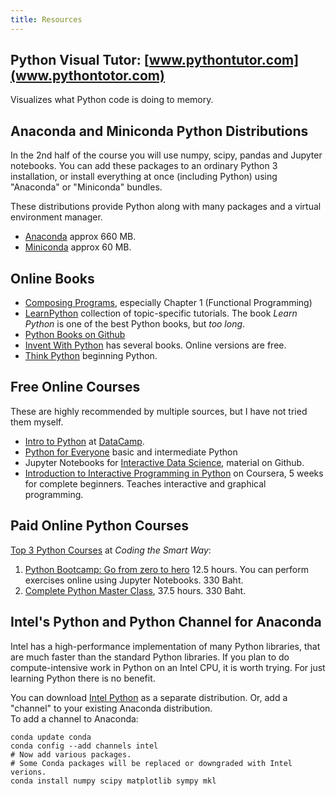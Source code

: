 ```yaml
---
title: Resources
---
```


## Python Visual Tutor: [www.pythontutor.com](www.pythontotor.com)

Visualizes what Python code is doing to memory.

## Anaconda and Miniconda Python Distributions

In the 2nd half of the course you will use numpy, scipy, pandas and Jupyter notebooks. You can add these packages to an ordinary Python 3 installation, or install everything at once (including Python) using "Anaconda" or "Miniconda" bundles.

These distributions provide Python along with many packages and a virtual environment manager.

* [Anaconda](https://www.anaconda.com/download) approx 660 MB.
* [Miniconda](https://conda.io/miniconda.html) approx 60 MB.

## Online Books

- [Composing Programs](http://composingprograms.com/), especially Chapter 1 (Functional Programming)
- [LearnPython](https://www.learnpython.org/) collection of topic-specific tutorials. The book *Learn Python* is one of the best Python books, but *too long*.
- [Python Books on Github](https://github.com/pamoroso/free-python-books)
- [Invent With Python](https://inventwithpython.com) has several books. Online versions are free.
- [Think Python](https://greenteapress.com/thinkpython2/thinkpython2.pdf) beginning Python.

## Free Online Courses

These are highly recommended by multiple sources, but I have not tried them myself.

- [Intro to Python](https://www.datacamp.com/courses/intro-to-python-for-data-science/) at [DataCamp](https://www.datacamp.com).
- [Python for Everyone](https://www.py4e.com/lessons) basic and intermediate Python
- Jupyter Notebooks for [Interactive Data Science](https://github.com/mlund/jupyter-course), material on Github.
- [Introduction to Interactive Programming in Python](https://www.coursera.org/learn/interactive-python-1) on Coursera, 5 weeks for complete beginners. Teaches interactive and graphical programming.

## Paid Online Python Courses

[Top 3 Python Courses](https://medium.com/codingthesmartway-com-blog/top-3-python-online-courses-8091e0dc8a79) at *Coding the Smart Way*:

1. [Python Bootcamp: Go from zero to hero](https://codingthesmartway.com/courses/python-bootcamp/) 12.5 hours.  You can perform exercises online using Jupyter Notebooks. 330 Baht.
2. [Complete Python Master Class](https://codingthesmartway.com/courses/python-masterclass), 37.5 hours. 330 Baht.


## Intel's Python and Python Channel for Anaconda

Intel has a high-performance implementation of many Python libraries,
that are much faster than the standard Python libraries.
If you plan to do compute-intensive work in Python on an Intel CPU,
it is worth trying.  For just learning Python there is no benefit.

You can download [Intel Python](https://software.intel.com/en-us/distribution-for-python) as a separate distribution.
Or, add a "channel" to your existing Anaconda distribution.  
To add a channel to Anaconda:

```
conda update conda
conda config --add channels intel
# Now add various packages.  
# Some Conda packages will be replaced or downgraded with Intel verions.
conda install numpy scipy matplotlib sympy mkl
```
